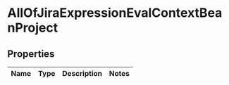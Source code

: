 # AllOfJiraExpressionEvalContextBeanProject

## Properties
Name | Type | Description | Notes
------------ | ------------- | ------------- | -------------
